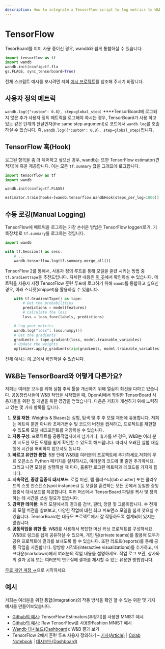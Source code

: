 ```yaml
---
description: How to integrate a TensorFlow script to log metrics to W&B
---
```


# TensorFlow

TesorBoard를 이미 사용 중이신 경우, wandb와 쉽게 통합하실 수 있습니다.

```python
import tensorflow as tf
import wandb
wandb.init(config=tf.fla
gs.FLAGS, sync_tensorboard=True)
```

전체 스크립트 예시를 보시려면 저희 [예시 프로젝트](https://docs.wandb.com/examples)를 참조해 주시기 바랍니다.

##  **사용자 정의 메트릭**

  
`wandb.log({"custom": 0.8}, step=global_step)` ****TensorBoard에 로그되지 않은 추가 사용자 정의 메트릭을 로그해야 하시는 경우, TensorBoard가 사용 하고 있는 같은 단계의 전달인자\(the same step argument\)로 코드에서 `wandb.log`를 호출하실 수 있습니다. 즉, `wandb.log({"custom": 0.8}, step=global_step)`입니다.

## **TensorFlow 훅\(Hook\)**

로그된 항목을 좀 더 제어하고 싶으신 경우, wandb는 또한 TensorFlow estimator\(견적자\)에 훅을 제공합니다. 이는 모든 `tf.summary` 값을 그래프에 로그합니다.

```python
import tensorflow as tf
import wandb

wandb.init(config=tf.FLAGS)

estimator.train(hooks=[wandb.tensorflow.WandbHook(steps_per_log=1000)])
```

## **수동 로깅\(Manual Logging\)**

TensorFlow에 메트릭을 로그하는 가장 손쉬운 방법은 TensorFlow logger\(로거, 기록장치\)로 `tf.summary`를 로그하는 것입니다.

```python
import wandb

with tf.Session() as sess:
    # ...
    wandb.tensorflow.log(tf.summary.merge_all())
```

TensorFlow 2를 통해서, 사용자 정의 루프를 통해 모델을 훈련 시키는 방법 중 `tf.GradientTape`을 추천드립니다. 자세한 내용은 [이 곳](https://www.tensorflow.org/tutorials/customization/custom_training_walkthrough)에서 확인하실 수 있습니다. 메트릭을 사용자 지정 TensorFlow 훈련 루프에 로그하기 위해 `wandb`를 통합하고 싶으신 경우, 아래 스니펫\(snippet\)을 활용하실 수 있습니다.

```python
    with tf.GradientTape() as tape:
        # Get the probabilities
        predictions = model(features)
        # Calculate the loss
        loss = loss_func(labels, predictions)

    # Log your metrics
    wandb.log("loss": loss.numpy())
    # Get the gradients
    gradients = tape.gradient(loss, model.trainable_variables)
    # Update the weights
    optimizer.apply_gradients(zip(gradients, model.trainable_variables))
```

 전체 예시는 [이 곳](https://www.wandb.com/articles/wandb-customizing-training-loops-in-tensorflow-2)에서 확인하실 수 있습니다.

## **W&B는 TensorBoard와 어떻게 다른가요?**

저희는 여러분 모두를 위해 실험 추적 툴을 개선하기 위해 열심히 최선을 다하고 있습니다. 공동창립사들이 W&B 작업을 시작했을 때, OpenAI에서 좌절한 TensorBoard 사용자들을 위한 툴 개발을 위한 영감을 얻었습니다. 다음은 저희가 개선하기 위해 노력하고 있는 몇 가지 항목들 입니다.

1. **모델 재현**: Weights & Biases는 실험, 탐색 및 추 후 모델 재현에 유용합니다. 저희는 메트릭 뿐만 아니라 초매개변수 및 코드의 버전을 캡쳐하고, 프로젝트를 재현할 수 있도록 모델 체크포인트를 저장하실 수 있습니다.
2. **자동 구성**: 프로젝트를 공동작업자에게 넘기거나, 휴가를 낸 경우, W&B는 여러 분이 시도한 모든 모델을 쉽게 확인할 수 있도록 해드립니다. 따라서 오래된 실험 재실행에 시간을 허비하지 않으셔도 됩니다.
3. **빠르고 유연한 통합**: 5분 안에 W&B를 여러분의 프로젝트에 추가하세요.저희의 무료 오픈소스 Python 패키지를 설치하시고, 여러분의 코드에 몇 줄만 추가하세요. 그리고 나면 모델을 실행하실 때 마다, 훌륭한 로그된 메트릭과 레코드를 가지게 됩니다.
4. **지속적인, 중앙 집중식 대시보드**: 로컬 머신, 랩 클러스터\(lab cluster\) 또는 클라우드의 스팟 인스턴스\(spot instances\) 등 모델을 훈련하는 모든 곳에서 동일한 중앙 집중식 대시보드를 제공합니다. 여러 머신에서 TensorBoard 파일을 복사 및 정리하는 데 시간을 쓰실 필요가 없습니다.
5. **강력한 테이블**: 여러 모델에서의 결과를 검색, 필터, 정렬 및 그룹화합니다. 수 천개의 모델 버전을 살펴보고, 다양한 작업에 대한 최고 퍼포먼스 모델을 쉽게 찾으실 수 있습니다. TensorBoard는 대규모 프로젝트에서 잘 작동하도록 설계되어 있지는 않습니다.
6.  **공동작업을 위한 툴**: W&B를 사용해서 복잡한 머신 러닝 프로젝트를 구성하세요. W&B로 링크를 쉽게 공유하실 수 있으며, 개인 팀\(private teams\)를 활용해 모두가 공유 프로젝트에 결과를 보내도록 할 수 있습니다. 또한 리포트\(reports\)를 통해 공동 작업을 지원합니다. 양방향 시각화\(interactive visualizations\)를 추가하고, 마크다운\(markdown\)에서 여러분의 작업 내용을 설명하세요. 작업 로그 보관, 상사와의 결과 공유 또는 여러분의 연구실에 결과를 제시할 수 있는 유용한 방법입니다.

 [무료 개인 계정 →](http://app.wandb.ai/)으로 시작하세요

## **예시**

저희는 여러분을 위한 통합\(integration\)의 작동 방식을 확인 할 수 있는 위한 몇 가지 예시를 만들어보았습니다.

* [Github의 예시](https://github.com/wandb/examples/blob/master/examples/tensorflow/tf-estimator-mnist/mnist.py): TensorFlow Estimators\(추정기\)를 사용한 MNIST 예시
* [Github의 예시](https://github.com/wandb/examples/blob/master/examples/tensorflow/tf-cnn-fashion/train.py): Raw TensorFlow를 사용한Fashion MNIST 예시
* [Wandb 대시보드\(Dashboard\)](https://app.wandb.ai/l2k2/examples-tf-estimator-mnist/runs/p0ifowcb): W&B 결과 보기
* TensorFlow 2에서 훈련 루프 사용자 정의하기 – [기사\(Article\)](https://www.wandb.com/articles/wandb-customizing-training-loops-in-tensorflow-2) \| [Colab Notebook](https://colab.research.google.com/drive/1JCpAbjkCFhYMT7LCQ399y35TS3jlMpvM) \| [대시보드\(Dashboard\)](https://app.wandb.ai/sayakpaul/custom_training_loops_tf)

